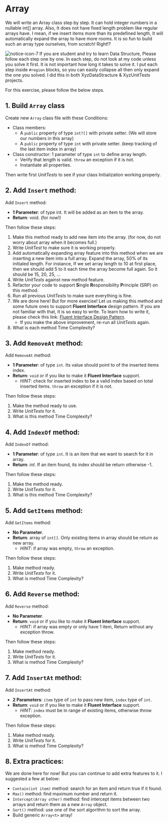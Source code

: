 
# Array
We will write an Array class step by step. It can hold integer numbers in a nullable int[] array. Also, It does not have fixed length problem like regular arrays have. I mean, if we insert items more than its predefined length, It will automatically expand the array to have more rooms. It is so fun to build such an array type ourselves, from scratch! Right!?

![notice-icon-7](https://user-images.githubusercontent.com/25789969/135717888-486318b4-7b6b-41ee-af24-bbeb181bb032.png) If you are student and try to learn Data Structure, Please follow each step one by one. In each step, do not look at my code unless you solve it first. It is not important how long it takes to solve it. I put each step inside `#region` blocks, so you can easily collapse all then only expand the one you solved. I did this in both XyzDataStracture & XyzUnitTests projects.

For this exercise, please follow the below steps. 

## 1. Build `Array` class
Create new `Array` class file with these Conditions:
- Class members:
  - A `public` property of type `int?[]` with private setter. (We will store our numbers in this array)
  - A `public` property of type `int` with private setter. (keep tracking of the last item index in array)
- Class constructor: 1 parameter of type `int` to define array length.
  - Verify that length is valid. `throw` an exception if it is not.
  - Instantiate all properties.

Then write first *UnitTests* to see if your class Initialization working properly.

## 2. Add `Insert` method:
Add `Insert` method:
   - **1 Parameter**: of type int. It will be added as an item to the array.
   - **Return**: void. (for now!)

Then follow these steps:
   1. Make this method ready to add new item into the array. (for now, do not worry about array when it becomes full.)
   2. Write *UnitTest* to make sure it is working properly.
   3. Add automatically expanding array feature into this method when we are inserting a new item into a full array. Expand the array, 50% of its initialed length. For instance, If we set array length to 10 at first place, then we should add 5 to it each time the array become full again. So it should be 15, 20, 25, ...
   4. Write *UnitTests* against new method feature.
   5. Refactor your code to support **S**ingle **R**esponsibility **P**rinciple (SRP) on this method.
   6. Run all previous *UnitTests* to make sure everything is fine.
   7. We are done here! But for more exercise! Let us making this method and some future ones to support **Fluent Interface** design pattern. If you are not familiar with that, It is so easy to write. To learn how to write it, please check this link: [Fluent Interface Design Pattern](https://dotnettutorials.net/lesson/fluent-interface-design-pattern/).
      - If you make the above improvement, re-run all *UnitTests* again.
   8. What is each method Time Complexity?

## 3. Add `RemoveAt` method:
Add `RemoveAt` method:
   - **1 Parameter**: of type `int`. Its value should point to of the inserted items index.
   - **Return**: `void` or if you like to make it **Fluent Interface** support.
     - *HINT*: check for inserted index to be a valid index based on total inserted items. `throw` an exception if it is not.

Then follow these steps:
   1. Make the method ready to use.
   2. Write *UnitTests* for it.
   3. What is this method Time Complexity?

## 4. Add `IndexOf` method:
Add `IndexOf` method:
   - **1 Parameter**: of type `int`.  It is an item that we want to search for it in array.
   - **Return**: *int*. If an item found, its index should be return otherwise -1.

Then follow these steps:
 1. Make the method ready.
 2. Write *UnitTests* for it.
 3. What is this method Time Complexity?

## 5. Add `GetItems` method:
Add `GetItems` method:
   - **No Parameter**.
   - **Return**: array of `int[]`. Only existing items in array should be return as new array.
     - *HINT*: if array was empty, `throw` an exception.

Then follow these steps:
   1. Make method ready.
   2. Write *UnitTests* for it.
   3. What is method Time Complexity?

## 6. Add `Reverse` method:
Add `Reverse` method:
   - **No Parameter**.
   - **Return**: `void` or if you like to make it **Fluent Interface** support.
     - *HINT*: if array was empty or only have 1 item, Return without any exception throw.

Then follow these steps:
   1. Make method ready.
   2. Write *UnitTests* for it.
   3. What is method Time Complexity?

## 7. Add `InsertAt` method:
Add `InsertAt` method:
   - **2 Parameters**: `item` type of `int` to pass new item, `index` type of `int`.
   - **Return**: `void` or if you like to make it **Fluent Interface** support.
     - *HINT*: `index` must be in range of existing items, otherwise throw exception.

Then follow these steps:
   1. Make method ready.
   2. Write *UnitTests* for it.
   3. What is method Time Complexity?

## 8. Extra practices:
We are done here for now! But you can continue to add extra features to it. I suggested a few at below:

 - `Contain(int item)` method: search for an item and return true if it found.
 - `Max()` method: find maximum number and return it.
 - `Intercept(Array other)` method: find intercept items between two arrays and return them as a new `Array` object.
 - `Sort()` method: use one of the sort algorithm to sort the array.
 - Build generic `Array<t>` array!

